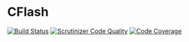 # CFlash


[![Build Status](https://travis-ci.org/krst15/CFlash.svg?branch=master)](https://travis-ci.org/krst15/CFlash)
[![Scrutinizer Code Quality](https://scrutinizer-ci.com/g/krst15/CFlash/badges/quality-score.png?b=master)](https://scrutinizer-ci.com/g/krst15/CFlash/?branch=master)
[![Code Coverage](https://scrutinizer-ci.com/g/krst15/CFlash/badges/coverage.png?b=master)](https://scrutinizer-ci.com/g/krst15/CFlash/?branch=master)
